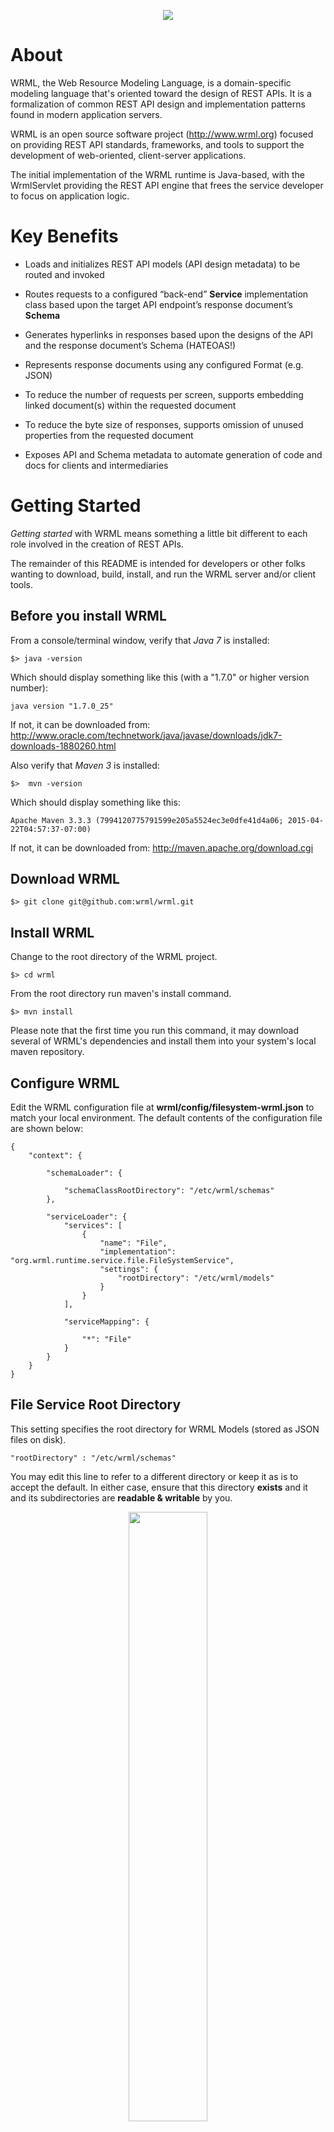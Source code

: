 <p align="center">
  <img src="doc/wrml.png"/>
</p>

# About
WRML, the Web Resource Modeling Language, is a domain-specific modeling language that's oriented toward the design of REST APIs. It is a formalization of common REST API design and implementation patterns found in modern application servers. 

WRML is an open source software project (http://www.wrml.org) focused on providing REST API standards, frameworks, and tools to support the development of web-oriented, client-server applications.

The initial implementation of the WRML runtime is Java-based, with the WrmlServlet providing the REST API engine that frees the service developer to focus on application logic.

# Key Benefits

* Loads and initializes REST API models (API design metadata) to be routed and invoked

* Routes requests to a configured “back-end” **Service** implementation class based upon the target API endpoint’s response document’s **Schema**

* Generates hyperlinks in responses based upon the designs of the API and the response document’s Schema (HATEOAS!)

* Represents response documents using any configured Format (e.g. JSON)

* To reduce the number of requests per screen, supports embedding linked document(s) within the requested document

* To reduce the byte size of responses, supports omission of unused properties from the requested document

* Exposes API and Schema metadata to automate generation of code and docs for clients and intermediaries


# Getting Started

*Getting started* with WRML means something a little bit different to each role involved in the creation of REST APIs.

The remainder of this README is intended for developers or other folks wanting to download, build, install, and run the WRML server and/or client tools.

## Before you install WRML

From a console/terminal window, verify that *Java 7* is installed:

	$> java -version

Which should display something like this (with a "1.7.0" or higher version number):

	java version "1.7.0_25"

If not, it can be downloaded from: http://www.oracle.com/technetwork/java/javase/downloads/jdk7-downloads-1880260.html

Also verify that *Maven 3* is installed:

	$>  mvn -version

Which should display something like this:

    Apache Maven 3.3.3 (7994120775791599e205a5524ec3e0dfe41d4a06; 2015-04-22T04:57:37-07:00)

If not, it can be downloaded from: http://maven.apache.org/download.cgi

## Download WRML

	$> git clone git@github.com:wrml/wrml.git

## Install WRML

Change to the root directory of the WRML project.

	$> cd wrml

From the root directory run maven's install command.
	
	$> mvn install

Please note that the first time you run this command, it may download several of WRML's dependencies and install them into your system's local maven repository.


## Configure WRML

Edit the WRML configuration file at **wrml/config/filesystem-wrml.json** to match your local environment. The default contents of the configuration file are shown below:
    
	{
	    "context": {
	
	        "schemaLoader": {
	
	            "schemaClassRootDirectory": "/etc/wrml/schemas"
	        },
	
	        "serviceLoader": {
	            "services": [
	                {
	                    "name": "File",
	                    "implementation": "org.wrml.runtime.service.file.FileSystemService",
	                    "settings": {
	                        "rootDirectory": "/etc/wrml/models"
	                    }
	                }
	            ],
	
	            "serviceMapping": {
	
	                "*": "File"
	            }
	        }
	    }
	}

## File Service Root Directory

This setting specifies the root directory for WRML Models (stored as JSON files on disk).

	"rootDirectory" : "/etc/wrml/schemas"
	
You may edit this line to refer to a different directory or keep it as is to accept the default. In either case, ensure that this directory **exists** and it and its subdirectories are **readable & writable** by you.

<p align="center">
  <img src="doc/README/Permissions-01.png" width="50%"/>
</p>
	

## Schema Loader Schema Directory

This setting specifies the root directory for WRML Schemas (compiled as Java interfaces).

	"schemaClassRootDirectory" : "/etc/wrml/models"

You may edit this line to refer to a different directory or keep it as is to accept the default. In either case, ensure that this directory **exists** and it and its subdirectories are **readable & writable** by you.

# Werminal - WRML Terminal

Werminal is a terminal (command line) application for WRML model browsing and editing.

Werminal can be used to create new models of any type such as: Schemas, Teams, Players, Aliens, HomeScreens, Movies; whatever your application calls for.

Werminal also enables you to open, edit, and save data (of any data type).

<p align="center">
  <img src="doc/wormle.png" width="80%"/>
</p>


## Running Werminal

From the project root directory of the WRML project, change to the *cli* subdirectory.

    $> cd cli
    $> ./werminal

The **werminal** command runs Werminal with the following command: 

    java -DwrmlConfiguration=../config/filesystem-wrml.json -classpath "target/wrml-cli.jar" org.wrml.werminal.Werminal -unix

Werminal starts by dispaying the splash screen (shown below). From here you may press any key to start interacting with WRML. 

<p align="center">
  <img src="doc/README/Werminal-001.png" width="90%"/>
</p>

For more information about running Werminal, see <a href="./cli/README.md">the Werminal /cli project README.</a>

If you have problems starting Werminal, please confirm that the WRML configuration file is using the correct "slash" leaning direction for the folder/directory paths match the conventions of your OS. In WRML config files, the "/" forward slash should work cross-platform.


## A Quick Tour of Werminal
This section will walk through a simple example of using Werminal to demonstrate WRML's modeling features. Specifically, in this tour we will:

1. Design a new schema
  * Create a new schema, named **Demo**
  * Save our new schema to disk, using the "File" service 
  * Load our new schema as a java class
2. Create model instances of new schema type
  * Create a new instance of **Demo**
  * Save the model instance to disk
  * Exit Werminal, then re-launch and re-open the saved demo instance 

For more about the Werminal app, please consult the "[Werminal Masters Handbook](https://github.com/wrml/wrml/blob/master/doc/WRML_WerminalMastersHandbook.pdf)"

### Designing a new Schema

As you might expect, a WRML schema is a structured data type. For the first part of the Werminal tour, you will create a new schema named **Demo**.

Following the splash screen (after pressing any key), Werminal displays its main menu (shown below).

<p align="center">
  <img src="doc/README/Werminal-002.png" width="90%"/>
</p>

The **New** button has input focus (indicated by bold red text) so you can press the enter key to activate it.

The **New Model** dialog will prompt you to enter the URI that identifies the schema of the model that you wish to create. To create a new schema, the URI is [http://schema.api.wrml.org/org/wrml/model/schema/Schema](http://schema.api.wrml.org/org/wrml/model/schema/Schema).

By default, this URI is already entered so you can simply press the tab key until the **OK** button has input focus and then press the enter key to activate it.

<p align="center">
  <img src="doc/README/Werminal-003.png" width="90%"/>
</p>

Now you should see Werminal's model editor window with the title **"Werminal - Model - Schema"**, which indicates that you are editing a model of type schema. 

The top portion of the model editor window displays a toolbar, which we will make use of in a moment. For now, we will start by editing a few of the **slots** of our new schema model. A WRML model slot is analagous to a property, field, or column in other modeling systems. 

<p align="center">
  <img src="doc/README/Werminal-004.png" width="90%"/>
</p>

The first slot to edit is named **uri**. Press the tab key until you see the uri slot's value gain input focus, which is indicated by red highlight and cursor location. 

With the uri slot focused, edit the value to **http://schema.api.wrml.org/Demo**.

<p align="center">
  <img src="doc/README/Werminal-005.png" width="90%"/>
</p>

Next, press the tab key (or down arrow key) to give focus to the **baseSchemaURis** slot. This slot allows schema models to declare that they extend other schemas. The value in this slot is a list of URIs that identify the *base* schemas for this schema. 

With the **baseSchemaURis** slot focused, press the enter key to open the list editor window.

<p align="center">
  <img src="doc/README/Werminal-006.png" width="90%"/>
</p>



<p align="center">
  <img src="doc/README/Werminal-007.png" width="90%"/>
</p>

<p align="center">
  <img src="doc/README/Werminal-008.png" width="90%"/>
</p>

<p align="center">
  <img src="doc/README/Werminal-009.png" width="90%"/>
</p>

<p align="center">
  <img src="doc/README/Werminal-010.png" width="90%"/>
</p>

<p align="center">
  <img src="doc/README/Werminal-011.png" width="90%"/>
</p>

<p align="center">
  <img src="doc/README/Werminal-012.png" width="90%"/>
</p>

<p align="center">
  <img src="doc/README/Werminal-013.png" width="90%"/>
</p>

<p align="center">
  <img src="doc/README/Werminal-014.png" width="90%"/>
</p>

<p align="center">
  <img src="doc/README/Werminal-015.png" width="90%"/>
</p>

<p align="center">
  <img src="doc/README/Werminal-016.png" width="90%"/>
</p>

<p align="center">
  <img src="doc/README/Werminal-024.png" width="90%"/>
</p>


### Creating a Model Instance

<p align="center">
  <img src="doc/README/Werminal-017.png" width="90%"/>
</p>

<p align="center">
  <img src="doc/README/Werminal-018.png" width="90%"/>
</p>

<p align="center">
  <img src="doc/README/Werminal-019.png" width="90%"/>
</p>

<p align="center">
  <img src="doc/README/Werminal-020.png" width="90%"/>
</p>

<p align="center">
  <img src="doc/README/Werminal-021.png" width="90%"/>
</p>

<p align="center">
  <img src="doc/README/Werminal-022.png" width="90%"/>
</p>

<p align="center">
  <img src="doc/README/Werminal-023.png" width="90%"/>
</p>

<p align="center">
  <img src="doc/README/Werminal-025.png" width="90%"/>
</p>




## wrmldoc

See the <a href="./wrmldoc/README.md">/wrmldoc project</a>.



# License
WRML is copyright (C) 2012-2015 Mark Masse <mark@wrml.org> (OSS project WRML.org). WRML is licensed under the Apache License, Version 2.0. You may obtain a copy of the License at: http://www.apache.org/licenses/LICENSE-2.0

